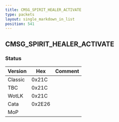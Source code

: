 ```yaml
---
title: CMSG_SPIRIT_HEALER_ACTIVATE
type: packets
layout: single_markdown_in_list
position: 541
---
```


## CMSG_SPIRIT_HEALER_ACTIVATE

### Status

Version    | Hex        | Comment
---------- | ---------- | ---------- 
Classic    | 0x21C      |
TBC        | 0x21C      |
WotLK      | 0x21C      |
Cata       | 0x2E26     |
MoP        |            |